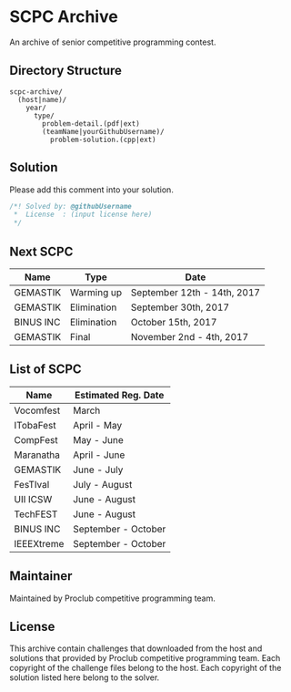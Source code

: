 # SCPC Archive
An archive of senior competitive programming contest.

## Directory Structure
```
scpc-archive/
  (host|name)/
    year/
      type/
        problem-detail.(pdf|ext)
        (teamName|yourGithubUsername)/
          problem-solution.(cpp|ext)
```

## Solution
Please add this comment into your solution.

```c++
/*! Solved by: @githubUsername
 *  License  : (input license here)
 */
```

## Next SCPC
| Name      | Type        | Date                        |
|-----------|-------------|-----------------------------|
| GEMASTIK  | Warming up  | September 12th - 14th, 2017 |
| GEMASTIK  | Elimination | September 30th, 2017        |
| BINUS INC | Elimination | October 15th, 2017          |
| GEMASTIK  | Final       | November 2nd - 4th, 2017    |

## List of SCPC
| Name       | Estimated Reg. Date |
|------------|---------------------|
| Vocomfest  | March               |
| ITobaFest  | April - May         |
| CompFest   | May - June          |
| Maranatha  | April - June        |
| GEMASTIK   | June - July         |
| FesTIval   | July - August       |
| UII ICSW   | June - August       |
| TechFEST   | June - August       |
| BINUS INC  | September - October |
| IEEEXtreme | September - October |

## Maintainer
Maintained by Proclub competitive programming team.

## License
This archive contain challenges that downloaded from the host and
solutions that provided by Proclub competitive programming team.
Each copyright of the challenge files belong to the host.
Each copyright of the solution listed here belong to the solver.

